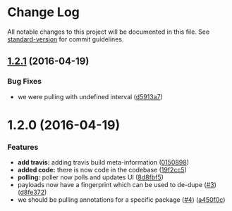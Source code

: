 # Change Log

All notable changes to this project will be documented in this file. See [standard-version](https://github.com/conventional-changelog/standard-version) for commit guidelines.

<a name="1.2.1"></a>
## [1.2.1](https://github.com/npm/annotation-poller/compare/v1.2.0...v1.2.1) (2016-04-19)


### Bug Fixes

* we were pulling with undefined interval ([d5913a7](https://github.com/npm/annotation-poller/commit/d5913a7))



<a name="1.2.0"></a>
# 1.2.0 (2016-04-19)


### Features

* **add travis:** adding travis build meta-information ([0150898](https://github.com/npm/annotation-poller/commit/0150898))
* **added code:** there is now code in the codebase ([19f2cc5](https://github.com/npm/annotation-poller/commit/19f2cc5))
* **polling:** poller now polls and updates UI ([8d8fbf5](https://github.com/npm/annotation-poller/commit/8d8fbf5))
* payloads now have a fingerprint which can be used to de-dupe ([#3](https://github.com/npm/annotation-poller/issues/3)) ([d8fe372](https://github.com/npm/annotation-poller/commit/d8fe372))
* we should be pulling annotations for a specific package ([#4](https://github.com/npm/annotation-poller/issues/4)) ([a450f0c](https://github.com/npm/annotation-poller/commit/a450f0c))
